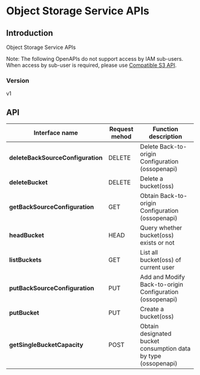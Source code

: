 # Object Storage Service APIs


## Introduction
Object Storage Service APIs

Note: The following OpenAPIs do not support access by IAM sub-users. When access by sub-user is required, please use [Compatible S3 API](https://docs.jdcloud.com/en/object-storage-service/compatibility-api-overview).

### Version
v1


## API
|Interface name|Request mehod|Function description|
|---|---|---|
|**deleteBackSourceConfiguration**|DELETE|Delete Back-to-origin Configuration (ossopenapi)|
|**deleteBucket**|DELETE|Delete a bucket(oss)</br>|
|**getBackSourceConfiguration**|GET|Obtain Back-to-origin Configuration (ossopenapi)|
|**headBucket**|HEAD|Query whether bucket(oss) exists or not</br>|
|**listBuckets**|GET|List all bucket(oss) of current user</br>|
|**putBackSourceConfiguration**|PUT|Add and Modify Back-to-origin Configuration (ossopenapi)|
|**putBucket**|PUT|Create a bucket(oss)</br>|
|**getSingleBucketCapacity**|POST|Obtain designated bucket consumption data by type (ossopenapi)|
